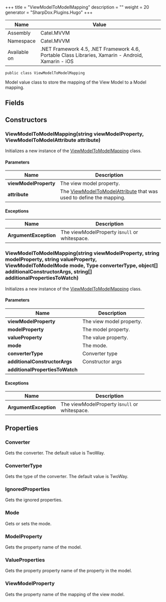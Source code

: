 

+++
title = "ViewModelToModelMapping" 
description = ""
weight = 20
generator = "SharpDox.Plugins.Hugo"
+++

Name|Value
---|---
Assembly|Catel.MVVM
Namespace|Catel.MVVM
Available on|.NET Framework 4.5, .NET Framework 4.6, Portable Class Libraries, Xamarin - Android, Xamarin - iOS

```
public class ViewModelToModelMapping
```

Model value class to store the mapping of the View Model to a Model mapping.

## Fields

## Constructors

### ViewModelToModelMapping(string viewModelProperty, ViewModelToModelAttribute attribute)

Initializes a new instance of the [ViewModelToModelMapping](#) class.

#### Parameters

Name|Description
---|---
**viewModelProperty**|The view model property.
**attribute**|The [ViewModelToModelAttribute](#) that was used to define the mapping.

#### Exceptions

Name|Description
---|---
**ArgumentException**|The viewModelProperty is`null` or whitespace.

### ViewModelToModelMapping(string viewModelProperty, string modelProperty, string valueProperty, ViewModelToModelMode mode, Type converterType, object[] additionalConstructorArgs, string[] additionalPropertiesToWatch)

Initializes a new instance of the [ViewModelToModelMapping](#) class.

#### Parameters

Name|Description
---|---
**viewModelProperty**|The view model property.
**modelProperty**|The model property.
**valueProperty**|The value property.
**mode**|The mode.
**converterType**|Converter type
**additionalConstructorArgs**|Constructor args
**additionalPropertiesToWatch**|

#### Exceptions

Name|Description
---|---
**ArgumentException**|The viewModelProperty is`null` or whitespace.

## Properties

### Converter

Gets the converter. The default value is TwoWay.

### ConverterType

Gets the type of the converter. The default value is TwoWay.

### IgnoredProperties

Gets the ignored properties.

### Mode

Gets or sets the mode.

### ModelProperty

Gets the property name of the model.

### ValueProperties

Gets the property property name of the property in the model.

### ViewModelProperty

Gets the property name of the mapping of the view model.

